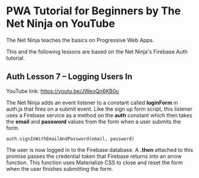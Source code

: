 # PWA Tutorial for Beginners by The Net Ninja on YouTube

The Net Ninja teaches the basics on Progressive Web Apps.

This and the following lessons are based on the Net Ninja's Firebase Auth tutorial.

## Auth Lesson 7 – Logging Users In

YouTube link: https://youtu.be/JWeoQn6KB0o

The Net Ninja adds an event listener to a constant called __loginForm__ in auth.js that fires on a submit event. Like the sign up form script, this listener uses a Firebase service as a method on the __auth__ constant which then takes the __email__ and __password__ values from the form when a user submits the form.

`auth.signInWithEmailAndPassword(email, password)`

The user is now logged in to the Firebase database. A __.then__ attached to this promise passes the credential token that Firebase returns into an arrow function. This function uses Materialize CSS to close and reset the form when the user finishes submitting the form.
